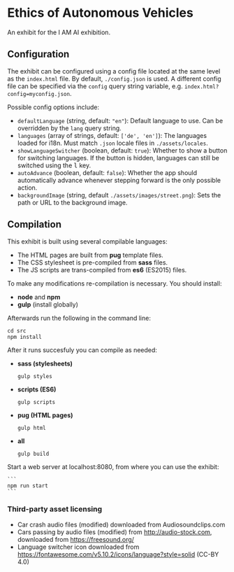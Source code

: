 # Ethics of Autonomous Vehicles

An exhibit for the I AM AI exhibition.

## Configuration
The exhibit can be configured using a config file located at the same level as the `index.html` file.
By default, `./config.json` is used. A different config file can be specified via the
`config` query string variable, e.g. `index.html?config=myconfig.json`.

Possible config options include:
- `defaultLanguage` (string, default: `"en"`): Default language to use. Can be overridden by the
  `lang` query string.
- `languages` (array of strings, default: `['de', 'en']`): The languages loaded for i18n.
  Must match `.json` locale files in `./assets/locales`.
- `showLanguageSwitcher` (boolean, default: `true`): Whether to show a button for switching
  languages. If the button is hidden, languages can still be switched using the <kbd>l</kbd> key.
- `autoAdvance` (boolean, default: `false`): Whether the app should automatically advance whenever
  stepping forward is the only possible action.
- `backgroundImage` (string, default `./assets/images/street.png`): Sets the path or URL to the background image.

## Compilation

This exhibit is built using several compilable languages:

- The HTML pages are built from **pug** template files.
- The CSS stylesheet is pre-compiled from **sass** files.
- The JS scripts are trans-compiled from **es6** (ES2015) files. 

To make any modifications re-compilation is necessary. You should install:

- **node** and **npm**
- **gulp** (install globally)

Afterwards run the following in the command line:

```
cd src
npm install
```

After it runs succesfuly you can compile as needed:

- **sass (stylesheets)**
    ```
    gulp styles
    ```
  
- **scripts (ES6)**
    ```
    gulp scripts
    ```

- **pug (HTML pages)**
    ```
    gulp html
    ```

- **all**
    ```
    gulp build
    ```

Start a web server at localhost:8080, from where you can use the exhibit:

    ```
    npm run start
    ```

### Third-party asset licensing

- Car crash audio files (modified) downloaded from Audiosoundclips.com
- Cars passing by audio files (modified) from http://audio-stock.com, downloaded from https://freesound.org/
- Language switcher icon downloaded from https://fontawesome.com/v5.10.2/icons/language?style=solid (CC-BY 4.0)
